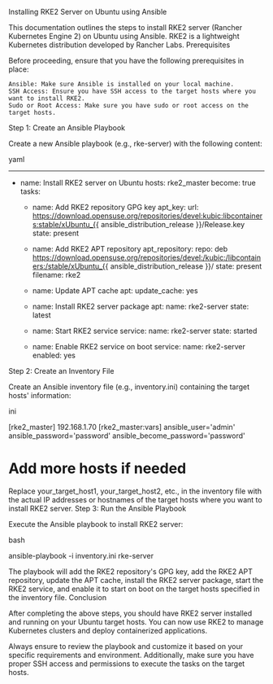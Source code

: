 Installing RKE2 Server on Ubuntu using Ansible

This documentation outlines the steps to install RKE2 server (Rancher Kubernetes Engine 2) on Ubuntu using Ansible. RKE2 is a lightweight Kubernetes distribution developed by Rancher Labs.
Prerequisites

Before proceeding, ensure that you have the following prerequisites in place:

    Ansible: Make sure Ansible is installed on your local machine.
    SSH Access: Ensure you have SSH access to the target hosts where you want to install RKE2.
    Sudo or Root Access: Make sure you have sudo or root access on the target hosts.

Step 1: Create an Ansible Playbook

Create a new Ansible playbook (e.g., rke-server) with the following content:

yaml

---
- name: Install RKE2 server on Ubuntu
  hosts: rke2_master
  become: true
  tasks:
    - name: Add RKE2 repository GPG key
      apt_key:
        url: https://download.opensuse.org/repositories/devel:kubic:libcontainers:stable/xUbuntu_{{ ansible_distribution_release }}/Release.key
        state: present

    - name: Add RKE2 APT repository
      apt_repository:
        repo: deb https://download.opensuse.org/repositories/devel:/kubic:/libcontainers:/stable/xUbuntu_{{ ansible_distribution_release }}/
        state: present
        filename: rke2

    - name: Update APT cache
      apt:
        update_cache: yes

    - name: Install RKE2 server package
      apt:
        name: rke2-server
        state: latest

    - name: Start RKE2 service
      service:
        name: rke2-server
        state: started

    - name: Enable RKE2 service on boot
      service:
        name: rke2-server
        enabled: yes

Step 2: Create an Inventory File

Create an Ansible inventory file (e.g., inventory.ini) containing the target hosts' information:

ini

[rke2_master]
192.168.1.70
[rke2_master:vars]
ansible_user='admin'
ansible_password='password'
ansible_become_password='password'
# Add more hosts if needed

Replace your_target_host1, your_target_host2, etc., in the inventory file with the actual IP addresses or hostnames of the target hosts where you want to install RKE2 server.
Step 3: Run the Ansible Playbook

Execute the Ansible playbook to install RKE2 server:

bash

ansible-playbook -i inventory.ini rke-server

The playbook will add the RKE2 repository's GPG key, add the RKE2 APT repository, update the APT cache, install the RKE2 server package, start the RKE2 service, and enable it to start on boot on the target hosts specified in the inventory file.
Conclusion

After completing the above steps, you should have RKE2 server installed and running on your Ubuntu target hosts. You can now use RKE2 to manage Kubernetes clusters and deploy containerized applications.

Always ensure to review the playbook and customize it based on your specific requirements and environment. Additionally, make sure you have proper SSH access and permissions to execute the tasks on the target hosts.
